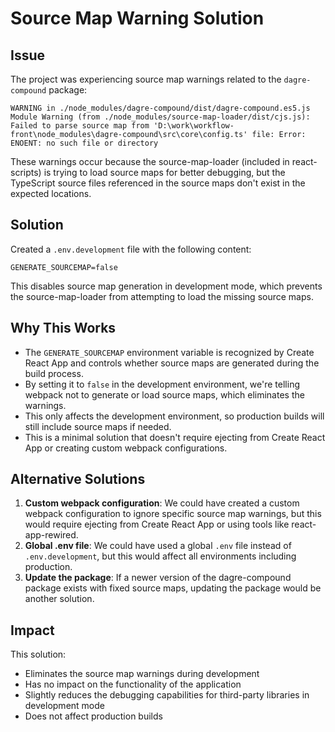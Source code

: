 # Source Map Warning Solution

## Issue
The project was experiencing source map warnings related to the `dagre-compound` package:

```
WARNING in ./node_modules/dagre-compound/dist/dagre-compound.es5.js
Module Warning (from ./node_modules/source-map-loader/dist/cjs.js):
Failed to parse source map from 'D:\work\workflow-front\node_modules\dagre-compound\src\core\config.ts' file: Error: ENOENT: no such file or directory
```

These warnings occur because the source-map-loader (included in react-scripts) is trying to load source maps for better debugging, but the TypeScript source files referenced in the source maps don't exist in the expected locations.

## Solution
Created a `.env.development` file with the following content:

```
GENERATE_SOURCEMAP=false
```

This disables source map generation in development mode, which prevents the source-map-loader from attempting to load the missing source maps.

## Why This Works
- The `GENERATE_SOURCEMAP` environment variable is recognized by Create React App and controls whether source maps are generated during the build process.
- By setting it to `false` in the development environment, we're telling webpack not to generate or load source maps, which eliminates the warnings.
- This only affects the development environment, so production builds will still include source maps if needed.
- This is a minimal solution that doesn't require ejecting from Create React App or creating custom webpack configurations.

## Alternative Solutions
1. **Custom webpack configuration**: We could have created a custom webpack configuration to ignore specific source map warnings, but this would require ejecting from Create React App or using tools like react-app-rewired.
2. **Global .env file**: We could have used a global `.env` file instead of `.env.development`, but this would affect all environments including production.
3. **Update the package**: If a newer version of the dagre-compound package exists with fixed source maps, updating the package would be another solution.

## Impact
This solution:
- Eliminates the source map warnings during development
- Has no impact on the functionality of the application
- Slightly reduces the debugging capabilities for third-party libraries in development mode
- Does not affect production builds